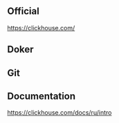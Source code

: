 ## Official
https://clickhouse.com/

## Doker

## Git

## Documentation
https://clickhouse.com/docs/ru/intro
